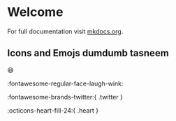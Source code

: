 # Welcome

For full documentation visit [mkdocs.org](https://www.mkdocs.org).

## Icons and Emojs dumdumb tasneem

:smile: 

:fontawesome-regular-face-laugh-wink:

:fontawesome-brands-twitter:{ .twitter }

:octicons-heart-fill-24:{ .heart }
